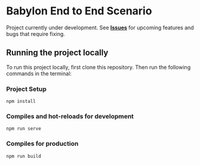 # Babylon End to End Scenario

Project currently under development. See [**Issues**](https://github.com/gcordido/babylon-scenario/issues) for upcoming features and bugs that require fixing.

## Running the project locally

To run this project locally, first clone this repository. Then run the following commands in the terminal:

### Project Setup
```
npm install
```

### Compiles and hot-reloads for development
```
npm run serve
```

### Compiles for production
```
npm run build
```
